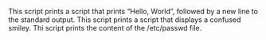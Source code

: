 This script prints a script that prints “Hello, World”, followed by a new line to the standard output.
This script prints a script that displays a confused smiley.
Thi script prints the content of the /etc/passwd file.
